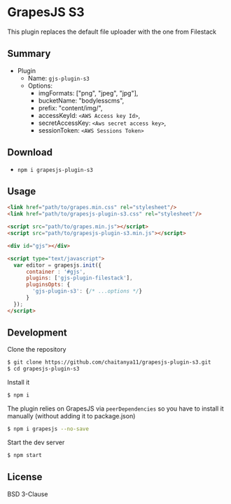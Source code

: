 # GrapesJS S3

This plugin replaces the default file uploader with the one from Filestack



## Summary

* Plugin
  * Name: `gjs-plugin-s3`
  * Options:
      * imgFormats: ["png", "jpeg", "jpg"],
      * bucketName: "bodylesscms",
      * prefix: "content/img/",
      * accessKeyId: `<AWS Access key Id>`,
      * secretAccessKey: `<Aws secret access key>`,
      * sessionToken: `<AWS Sessions Token>`



## Download

* `npm i grapesjs-plugin-s3`



## Usage

```html
<link href="path/to/grapes.min.css" rel="stylesheet"/>
<link href="path/to/grapesjs-plugin-s3.css" rel="stylesheet"/>

<script src="path/to/grapes.min.js"></script>
<script src="path/to/grapesjs-plugin-s3.min.js"></script>

<div id="gjs"></div>

<script type="text/javascript">
  var editor = grapesjs.init({
      container : '#gjs',
      plugins: ['gjs-plugin-filestack'],
      pluginsOpts: {
        'gjs-plugin-s3': {/* ...options */}
      }
  });
</script>
```



## Development

Clone the repository

```sh
$ git clone https://github.com/chaitanya11/grapesjs-plugin-s3.git
$ cd grapesjs-plugin-s3
```

Install it

```sh
$ npm i
```

The plugin relies on GrapesJS via `peerDependencies` so you have to install it manually (without adding it to package.json)

```sh
$ npm i grapesjs --no-save
```

Start the dev server

```sh
$ npm start
```



## License

BSD 3-Clause
